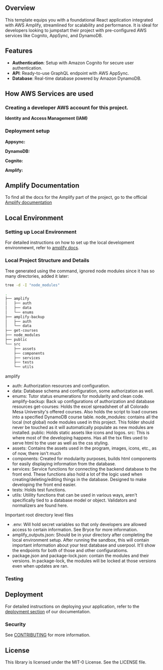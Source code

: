 ## Overview

This template equips you with a foundational React application integrated with AWS Amplify, streamlined for scalability and performance. It is ideal for developers looking to jumpstart their project with pre-configured AWS services like Cognito, AppSync, and DynamoDB.

## Features
- **Authentication**: Setup with Amazon Cognito for secure user authentication.
- **API**: Ready-to-use GraphQL endpoint with AWS AppSync.
- **Database**: Real-time database powered by Amazon DynamoDB.

## How AWS Services are used
### Creating a developer AWS account for this project.
**Identity and Access Management (IAM)**

### Deployment setup
**Appsync:**

**DynamoDB:**

**Cognito:**

**Amplify:**

## Amplify Documentation
To find all the docs for the Amplify part of the project, go to the official [Amplify documentation](https://docs.amplify.aws/react/)

## Local Environment
### Setting up Local Environment
For detailed instructions on how to set up the local development environmewnt, refer to [amplify docs](https://docs.amplify.aws/react/start/quickstart/#4-set-up-local-environment).

### Local Project Structure and Details
Tree generated using the command, ignored node modules since it has so many directories, added it later:
```bash
tree -d -I "node_modules"

.
├── amplify
│   ├── auth
│   ├── data
│   └── enums
├── amplify-backup
│   ├── auth
│   └── data
├── get-courses
├── node_modules
├── public
└── src
    ├── assets
    ├── components
    ├── services
    ├── tests
    └── utils
```
amplify
- auth: Authorization resources and configuration.
- data: Database schema and configuration, some authorization as well.
- enums: Tutor status enumerations for modularity and clean code.
amplify-backup: Back up configurations of authorization and database resources
get-courses: Holds the excel spreadsheet of all Colorado Mesa University's offered courses. Also holds the script to load courses into a specified DynamoDB course table.
node_modules: contains all the local (not global) node modules used in this project. This folder should never be touched as it will automatically populate as new modules are installed.
public: Holds static assets like icons and logos.
src: This is where most of the developing happens. Has all the tsx files used to serve html to the user as well as the css styling.
- assets: Contains the assets used in the program, images, icons, etc., as of now, there isn't much
- components: Created for modularity purposes, builds html components for easily displaying information from the database.
- services: Service functions for connecting the backend database to the front end. These functions also hold a lot of the logic used when creating/deleting/editing things in the database. Designed to make developing the front end easier.
- tests: Holds test functions.
- utils: Utiility functions that can be used in various ways, aren't specifically tied to a database model or object. Validators and normalizers are found here.

Important root directory level files
- .env: Will hold secret variables so that only developers are allowed access to certain information. See Bryce for more information.
- amplify_outputs.json: Should be in your directory after completing the local environment setup. After running the sandbox, this will contain important information about your test database and userpool. It'll show the endpoints for both of those and other configuratioms.
- package.json and package-lock.json: contain the modules and their versions. In package-lock, the modules will be locked at those versions even when updates are ran.

### Testing

## Deployment
For detailed instructions on deploying your application, refer to the [deployment section](https://docs.amplify.aws/react/start/quickstart/#deploy-a-fullstack-app-to-aws) of our documentation.

### Security

See [CONTRIBUTING](CONTRIBUTING.md#security-issue-notifications) for more information.

## License

This library is licensed under the MIT-0 License. See the LICENSE file.
